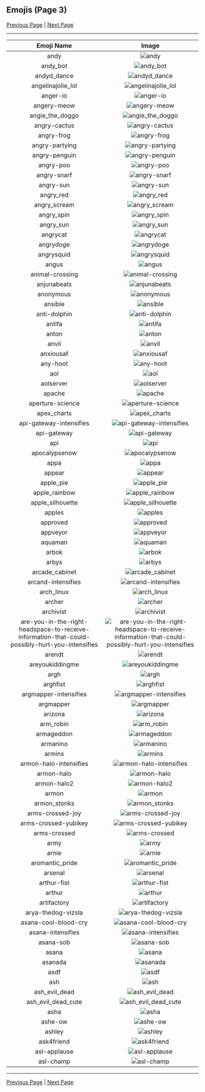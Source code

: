 
  ## Emojis (Page 3)

  [Previous Page](/docs/hashicorp/page-a-0002.md)
   | [Next Page](/docs/hashicorp/page-a-0004.md)

  <hr />

  |Emoji Name|Image|
  | :-: | :-: |
  |andy| ![andy](/emojis/hashicorp/andy.png)|
  |andy_bot| ![andy_bot](/emojis/hashicorp/andy_bot.gif)|
  |andyd_dance| ![andyd_dance](/emojis/hashicorp/andyd_dance.gif)|
  |angelinajolie_lol| ![angelinajolie_lol](/emojis/hashicorp/angelinajolie_lol.png)|
  |anger-io| ![anger-io](/emojis/hashicorp/anger-io.png)|
  |angery-meow| ![angery-meow](/emojis/hashicorp/angery-meow.png)|
  |angie_the_doggo| ![angie_the_doggo](/emojis/hashicorp/angie_the_doggo.png)|
  |angry-cactus| ![angry-cactus](/emojis/hashicorp/angry-cactus.gif)|
  |angry-frog| ![angry-frog](/emojis/hashicorp/angry-frog.gif)|
  |angry-partying| ![angry-partying](/emojis/hashicorp/angry-partying.png)|
  |angry-penguin| ![angry-penguin](/emojis/hashicorp/angry-penguin.png)|
  |angry-poo| ![angry-poo](/emojis/hashicorp/angry-poo.png)|
  |angry-snarf| ![angry-snarf](/emojis/hashicorp/angry-snarf.png)|
  |angry-sun| ![angry-sun](/emojis/hashicorp/angry-sun.png)|
  |angry_red| ![angry_red](/emojis/hashicorp/angry_red.gif)|
  |angry_scream| ![angry_scream](/emojis/hashicorp/angry_scream.png)|
  |angry_spin| ![angry_spin](/emojis/hashicorp/angry_spin.gif)|
  |angry_sun| ![angry_sun](/emojis/hashicorp/angry_sun.png)|
  |angrycat| ![angrycat](/emojis/hashicorp/angrycat.gif)|
  |angrydoge| ![angrydoge](/emojis/hashicorp/angrydoge.png)|
  |angrysquid| ![angrysquid](/emojis/hashicorp/angrysquid.png)|
  |angus| ![angus](/emojis/hashicorp/angus.png)|
  |animal-crossing| ![animal-crossing](/emojis/hashicorp/animal-crossing.png)|
  |anjunabeats| ![anjunabeats](/emojis/hashicorp/anjunabeats.png)|
  |anonymous| ![anonymous](/emojis/hashicorp/anonymous.png)|
  |ansible| ![ansible](/emojis/hashicorp/ansible.png)|
  |anti-dolphin| ![anti-dolphin](/emojis/hashicorp/anti-dolphin.jpg)|
  |antifa| ![antifa](/emojis/hashicorp/antifa.png)|
  |anton| ![anton](/emojis/hashicorp/anton.jpg)|
  |anvil| ![anvil](/emojis/hashicorp/anvil.png)|
  |anxiousaf| ![anxiousaf](/emojis/hashicorp/anxiousaf.png)|
  |any-hoot| ![any-hoot](/emojis/hashicorp/any-hoot.png)|
  |aol| ![aol](/emojis/hashicorp/aol.png)|
  |aolserver| ![aolserver](/emojis/hashicorp/aolserver.png)|
  |apache| ![apache](/emojis/hashicorp/apache.png)|
  |aperture-science| ![aperture-science](/emojis/hashicorp/aperture-science.png)|
  |apex_charts| ![apex_charts](/emojis/hashicorp/apex_charts.png)|
  |api-gateway-intensifies| ![api-gateway-intensifies](/emojis/hashicorp/api-gateway-intensifies.gif)|
  |api-gateway| ![api-gateway](/emojis/hashicorp/api-gateway.png)|
  |api| ![api](/emojis/hashicorp/api.png)|
  |apocalypsenow| ![apocalypsenow](/emojis/hashicorp/apocalypsenow.png)|
  |appa| ![appa](/emojis/hashicorp/appa.png)|
  |appear| ![appear](/emojis/hashicorp/appear.gif)|
  |apple_pie| ![apple_pie](/emojis/hashicorp/apple_pie.png)|
  |apple_rainbow| ![apple_rainbow](/emojis/hashicorp/apple_rainbow.jpg)|
  |apple_silhouette| ![apple_silhouette](/emojis/hashicorp/apple_silhouette.jpg)|
  |apples| ![apples](/emojis/hashicorp/apples.png)|
  |approved| ![approved](/emojis/hashicorp/approved.png)|
  |appveyor| ![appveyor](/emojis/hashicorp/appveyor.png)|
  |aquaman| ![aquaman](/emojis/hashicorp/aquaman.png)|
  |arbok| ![arbok](/emojis/hashicorp/arbok.png)|
  |arbys| ![arbys](/emojis/hashicorp/arbys.png)|
  |arcade_cabinet| ![arcade_cabinet](/emojis/hashicorp/arcade_cabinet.png)|
  |arcand-intensifies| ![arcand-intensifies](/emojis/hashicorp/arcand-intensifies.gif)|
  |arch_linux| ![arch_linux](/emojis/hashicorp/arch_linux.png)|
  |archer| ![archer](/emojis/hashicorp/archer.png)|
  |archivist| ![archivist](/emojis/hashicorp/archivist.png)|
  |are-you-in-the-right-headspace-to-receive-information-that-could-possibly-hurt-you-intensifies| ![are-you-in-the-right-headspace-to-receive-information-that-could-possibly-hurt-you-intensifies](/emojis/hashicorp/are-you-in-the-right-headspace-to-receive-information-that-could-possibly-hurt-you-intensifies.gif)|
  |arendt| ![arendt](/emojis/hashicorp/arendt.png)|
  |areyoukiddingme| ![areyoukiddingme](/emojis/hashicorp/areyoukiddingme.jpg)|
  |argh| ![argh](/emojis/hashicorp/argh.gif)|
  |arghfist| ![arghfist](/emojis/hashicorp/arghfist.gif)|
  |argmapper-intensifies| ![argmapper-intensifies](/emojis/hashicorp/argmapper-intensifies.gif)|
  |argmapper| ![argmapper](/emojis/hashicorp/argmapper.png)|
  |arizona| ![arizona](/emojis/hashicorp/arizona.png)|
  |arm_robin| ![arm_robin](/emojis/hashicorp/arm_robin.png)|
  |armageddon| ![armageddon](/emojis/hashicorp/armageddon.jpg)|
  |armanino| ![armanino](/emojis/hashicorp/armanino.png)|
  |armins| ![armins](/emojis/hashicorp/armins.png)|
  |armon-halo-intensifies| ![armon-halo-intensifies](/emojis/hashicorp/armon-halo-intensifies.gif)|
  |armon-halo| ![armon-halo](/emojis/hashicorp/armon-halo.png)|
  |armon-halo2| ![armon-halo2](/emojis/hashicorp/armon-halo2.png)|
  |armon| ![armon](/emojis/hashicorp/armon.png)|
  |armon_stonks| ![armon_stonks](/emojis/hashicorp/armon_stonks.png)|
  |arms-crossed-joy| ![arms-crossed-joy](/emojis/hashicorp/arms-crossed-joy.png)|
  |arms-crossed-yubikey| ![arms-crossed-yubikey](/emojis/hashicorp/arms-crossed-yubikey.png)|
  |arms-crossed| ![arms-crossed](/emojis/hashicorp/arms-crossed.gif)|
  |army| ![army](/emojis/hashicorp/army.png)|
  |arnie| ![arnie](/emojis/hashicorp/arnie.jpg)|
  |aromantic_pride| ![aromantic_pride](/emojis/hashicorp/aromantic_pride.png)|
  |arsenal| ![arsenal](/emojis/hashicorp/arsenal.png)|
  |arthur-fist| ![arthur-fist](/emojis/hashicorp/arthur-fist.png)|
  |arthur| ![arthur](/emojis/hashicorp/arthur.jpg)|
  |artifactory| ![artifactory](/emojis/hashicorp/artifactory.png)|
  |arya-thedog-vizsla| ![arya-thedog-vizsla](/emojis/hashicorp/arya-thedog-vizsla.jpg)|
  |asana-cool-blood-cry| ![asana-cool-blood-cry](/emojis/hashicorp/asana-cool-blood-cry.png)|
  |asana-intensifies| ![asana-intensifies](/emojis/hashicorp/asana-intensifies.gif)|
  |asana-sob| ![asana-sob](/emojis/hashicorp/asana-sob.png)|
  |asana| ![asana](/emojis/hashicorp/asana.png)|
  |asanada| ![asanada](/emojis/hashicorp/asanada.png)|
  |asdf| ![asdf](/emojis/hashicorp/asdf.gif)|
  |ash| ![ash](/emojis/hashicorp/ash.png)|
  |ash_evil_dead| ![ash_evil_dead](/emojis/hashicorp/ash_evil_dead.png)|
  |ash_evil_dead_cute| ![ash_evil_dead_cute](/emojis/hashicorp/ash_evil_dead_cute.png)|
  |asha| ![asha](/emojis/hashicorp/asha.png)|
  |ashe-ow| ![ashe-ow](/emojis/hashicorp/ashe-ow.png)|
  |ashley| ![ashley](/emojis/hashicorp/ashley.jpg)|
  |ask4friend| ![ask4friend](/emojis/hashicorp/ask4friend.jpg)|
  |asl-applause| ![asl-applause](/emojis/hashicorp/asl-applause.gif)|
  |asl-champ| ![asl-champ](/emojis/hashicorp/asl-champ.gif)|

  <hr/>
  
  [Previous Page](/docs/hashicorp/page-a-0002.md)
   | [Next Page](/docs/hashicorp/page-a-0004.md)